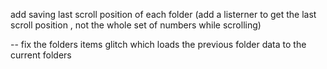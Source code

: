 add saving last scroll position of each folder (add a listerner to get the last scroll position , not the whole set of numbers while scrolling)

-- fix the folders items glitch which loads the previous folder data to the current folders
